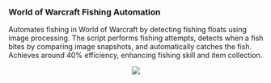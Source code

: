 ### World of Warcraft Fishing Automation

Automates fishing in World of Warcraft by detecting fishing floats using image processing. The script performs fishing attempts, detects when a fish bites by comparing image snapshots, and automatically catches the fish. Achieves around 40% efficiency, enhancing fishing skill and item collection.
<br>
<div align="center">
<img src="showcase.gif">
</div>
